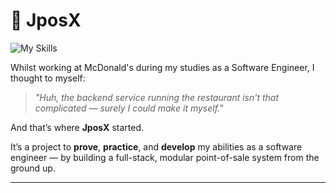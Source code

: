 # 🍟 JposX

![My Skills](https://skillicons.dev/icons?i=java,gradle,neovim,github)

Whilst working at McDonald's during my studies as a Software Engineer, I thought to myself:

> *"Huh, the backend service running the restaurant isn't that complicated — surely I could make it myself."*

And that’s where **JposX** started.

It’s a project to **prove**, **practice**, and **develop** my abilities as a software engineer — by building a full-stack, modular point-of-sale system from the ground up.

---


